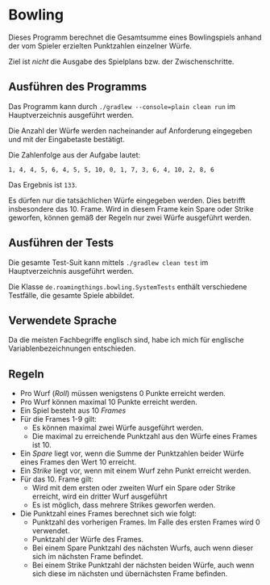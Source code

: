 # Bowling

Dieses Programm berechnet die Gesamtsumme eines Bowlingspiels anhand
der vom Spieler erzielten Punktzahlen einzelner Würfe.

Ziel ist _nicht_ die Ausgabe des Spielplans bzw. der Zwischenschritte.

## Ausführen des Programms

Das Programm kann durch `./gradlew --console=plain clean run` im Hauptverzeichnis
ausgeführt werden.

Die Anzahl der Würfe werden nacheinander auf Anforderung eingegeben und
mit der Eingabetaste bestätigt.

Die Zahlenfolge aus der Aufgabe lautet:

```
1, 4, 4, 5, 6, 4, 5, 5, 10, 0, 1, 7, 3, 6, 4, 10, 2, 8, 6
```

Das Ergebnis ist `133`.

Es dürfen nur die tatsächlichen Würfe eingegeben werden. Dies betrifft
insbesondere das 10. Frame. Wird in diesem Frame kein Spare oder Strike
geworfen, können gemäß der Regeln nur zwei Würfe ausgeführt werden.

## Ausführen der Tests

Die gesamte Test-Suit kann mittels `./gradlew clean test` im 
Hauptverzeichnis ausgeführt werden.

Die Klasse `de.roamingthings.bowling.SystemTests` enthält verschiedene
Testfälle, die gesamte Spiele abbildet.

## Verwendete Sprache

Da die meisten Fachbegriffe englisch sind, habe ich mich für englische
Variablenbezeichnungen entschieden.

## Regeln

* Pro Wurf (_Roll_) müssen wenigstens 0 Punkte erreicht werden.
* Pro Wurf können maximal 10 Punkte erreicht werden.
* Ein Spiel besteht aus 10 _Frames_
* Für die Frames 1-9 gilt:
  * Es können maximal zwei Würfe ausgeführt werden.
  * Die maximal zu erreichende Punktzahl aus den Würfe eines Frames ist 10.
* Ein _Spare_ liegt vor, wenn die Summe der Punktzahlen beider Würfe eines Frames den Wert  10 erreicht.
* Ein _Strike_ liegt vor, wenn mit einem Wurf zehn Punkt erreicht werden. 
* Für das 10. Frame gilt:
  * Wird mit dem ersten oder zweiten Wurf ein Spare oder Strike erreicht,
  wird ein dritter Wurf ausgeführt
  * Es ist möglich, dass mehrere Strikes geworfen werden.
* Die Punktzahl eines Frames berechnet sich wie folgt:
  * Punktzahl des vorherigen Frames. Im Falle des ersten Frames wird 0 verwendet.
  * Punktzahl der Würfe des Frames.
  * Bei einem Spare Punktzahl des nächsten Wurfs, auch wenn dieser
  sich im nächsten Frame befindet.
  * Bei einem Strike Punktzahl der nächsten beiden Würfe, auch wenn sich
  diese im nächsten und übernächsten Frame befinden.
 
